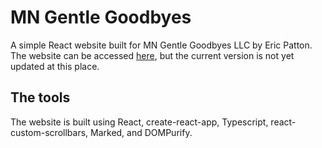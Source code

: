 # MN Gentle Goodbyes

A simple React website built for MN Gentle Goodbyes LLC by Eric Patton.
The website can be accessed [here](https://mngentlegoodbyes.com), but the current version is not yet updated at this place.

## The tools

The website is built using React, create-react-app, Typescript, react-custom-scrollbars, Marked, and DOMPurify.
